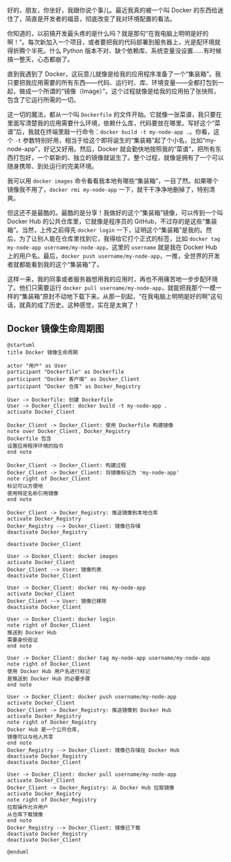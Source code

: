 好的，朋友，你坐好，我跟你说个事儿。最近我真的被一个叫 Docker 的东西给迷住了，简直是开发者的福音，彻底改变了我对环境配置的看法。

你知道的，以前搞开发最头疼的是什么吗？就是那句“在我电脑上明明是好的啊！”。每次新加入一个项目，或者要把我的代码部署到服务器上，光是配环境就得折腾个半死。什么 Python 版本不对、缺个依赖库、系统变量没设置……有时候搞一整天，心态都崩了。

直到我遇到了 Docker，这玩意儿就像是给我的应用程序准备了一个“集装箱”。我只要把我应用需要的所有东西——代码、运行时、库、环境变量——全都打包到一起，做成一个所谓的“镜像（Image）”。这个过程就像是给我的应用拍了张快照，包含了它运行所需的一切。

这一切的魔法，都从一个叫 `Dockerfile` 的文件开始。它就像一张菜谱，我只要在里面写清楚我的应用需要什么环境，依赖什么库，代码要放在哪里。写好这个“菜谱”后，我就在终端里敲一行命令：`docker build -t my-node-app .`。你看，这个 `-t` 参数特别好用，相当于给这个即将诞生的“集装箱”起了个小名，比如“my-node-app”，好记又好用。然后，Docker 就会勤快地按照我的“菜谱”，把所有东西打包好，一个崭新的、独立的镜像就诞生了。整个过程，就像是拥有了一个可以随身携带、到处运行的完美环境。

我可以用 `docker images` 命令看看我本地有哪些“集装箱”，一目了然。如果哪个镜像我不用了，`docker rmi my-node-app` 一下，就干干净净地删掉了，特别清爽。

但这还不是最酷的。最酷的是分享！我做好的这个“集装箱”镜像，可以传到一个叫 Docker Hub 的公共仓库里，它就像是程序员的 GitHub，不过存的是这些“集装箱”。当然，上传之前得先 `docker login` 一下，证明这个“集装箱”是我的。然后，为了让别人能在仓库里找到它，我得给它打个正式的标签，比如 `docker tag my-node-app username/my-node-app`，这里的 `username` 就是我在 Docker Hub 上的用户名。最后，`docker push username/my-node-app`，一推，全世界的开发者就都能看到我的这个“集装箱”了。

这样一来，我的同事或者服务器想用我的应用时，再也不用痛苦地一步步配环境了。他们只需要运行 `docker pull username/my-node-app`，就能把我那个一模一样的“集装箱”原封不动地下载下来。从那一刻起，“在我电脑上明明是好的啊”这句话，就真的成了历史。这种感觉，实在是太爽了！

## Docker 镜像生命周期图

```plantuml
@startuml
title Docker 镜像生命周期

actor "用户" as User
participant "Dockerfile" as Dockerfile
participant "Docker 客户端" as Docker_Client
participant "Docker 仓库" as Docker_Registry

User -> Dockerfile: 创建 Dockerfile
User -> Docker_Client: docker build -t my-node-app .
activate Docker_Client

Docker_Client -> Docker_Client: 使用 Dockerfile 构建镜像
note over Docker_Client, Docker_Registry
Dockerfile 包含
设置应用程序环境的指令
end note

Docker_Client -> Docker_Client: 构建过程
Docker_Client -> Docker_Client: 将镜像标记为 'my-node-app'
note right of Docker_Client
标记可以方便地
使用特定名称引用镜像
end note

Docker_Client -> Docker_Registry: 推送镜像到本地仓库
activate Docker_Registry
Docker_Registry --> Docker_Client: 镜像已存储
deactivate Docker_Registry

deactivate Docker_Client

User -> Docker_Client: docker images
activate Docker_Client
Docker_Client --> User: 镜像列表
deactivate Docker_Client

User -> Docker_Client: docker rmi my-node-app
activate Docker_Client
Docker_Client --> User: 镜像已移除
deactivate Docker_Client

User -> Docker_Client: docker login
note right of Docker_Client
推送到 Docker Hub
需要身份验证
end note

User -> Docker_Client: docker tag my-node-app username/my-node-app
note right of Docker_Client
使用 Docker Hub 用户名进行标记
是推送到 Docker Hub 的必要步骤
end note

User -> Docker_Client: docker push username/my-node-app
activate Docker_Client
Docker_Client -> Docker_Registry: 推送镜像到 Docker Hub
activate Docker_Registry
note right of Docker_Registry
Docker Hub 是一个公共仓库,
镜像可以与他人共享
end note
Docker_Registry --> Docker_Client: 镜像已存储在 Docker Hub
deactivate Docker_Registry
deactivate Docker_Client

User -> Docker_Client: docker pull username/my-node-app
activate Docker_Client
Docker_Client -> Docker_Registry: 从 Docker Hub 拉取镜像
activate Docker_Registry
note right of Docker_Registry
拉取操作允许用户
从仓库下载镜像
end note
Docker_Registry --> Docker_Client: 镜像已下载
deactivate Docker_Registry
deactivate Docker_Client

@enduml
``` 